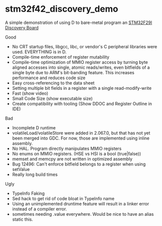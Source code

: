 # stm32f42_discovery_demo
A simple demonstration of using D to bare-metal program an [STM32F29I Discovery Board](http://www.st.com/web/catalog/tools/FM116/SC959/SS1532/PF259090)

Good
* No CRT startup files, libgcc, libc, or vendor's C peripheral libraries were used.  EVERYTHING is in D. 
* Compile-time enforcement of register mutability
* Compile-time optimization of MMIO register access by turning byte aligned accesses into single, atomic reads/writes, even bitfields of a single byte due to ARM's bit-banding feature.  This increases performance and reduces code size
* Easy cross-referencing to the data sheet
* Setting multiple bit fields in a register with a single read-modify-write
* Fast (show video)
* Small Code Size (show executable size)
* Create compatibility with tooling (Show DDOC and Register Outline in IDE)

Bad
* Incomplete D runtime
* volatileLoad/volatileStore were added in 2.067.0, but that has not yet been merged into GDC.  For now, those are implemented using inline assembly.
* No HAL.  Program directly manipulates MMIO registers
* No enums on MMIO registers.  (HSE vs HSI is a bool (true|false))
* memset and memcpy are not written in optimized assembly
* Bug 12496:  Can't enforce bitfield belongs to a register when using setValue
* Really long build times

Ugly
* TypeInfo Faking
* Sed hack to get rid of code bloat in TypeInfo name
* Using an unimplemented druntime feature will result in a linker error instead of a compiler error.
* sometimes needing .value everywhere.  Would be nice to have an alias static this.
